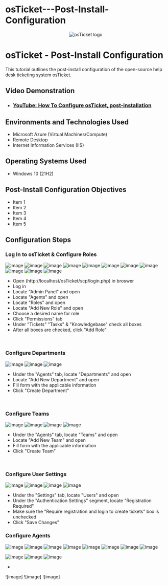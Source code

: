 # osTicket---Post-Install-Configuration

<p align="center">
<img src="https://i.imgur.com/Clzj7Xs.png" alt="osTicket logo"/>
</p>

<h1>osTicket - Post-Install Configuration</h1>
This tutorial outlines the post-install configuration of the open-source help desk ticketing system osTicket.<br />


<h2>Video Demonstration</h2>

- ### [YouTube: How To Configure osTicket, post-installation](https://www.youtube.com)

<h2>Environments and Technologies Used</h2>

- Microsoft Azure (Virtual Machines/Compute)
- Remote Desktop
- Internet Information Services (IIS)

<h2>Operating Systems Used </h2>

- Windows 10</b> (21H2)

<h2>Post-Install Configuration Objectives</h2>

- Item 1
- Item 2
- Item 3
- Item 4
- Item 5

<h2>Configuration Steps</h2>

<p>
<h3><strong> Log In to osTicket & Configure Roles </strong></h3>
  
![image](https://github.com/user-attachments/assets/dc9d4ca3-3bbb-4cbf-9bcd-1b401607751a)
![image](https://github.com/user-attachments/assets/3aad4832-1ce2-48a3-9655-baed68d4ec64)
![image](https://github.com/user-attachments/assets/96f70941-9faa-4c77-a4f2-3ee32fda9091)
![image](https://github.com/user-attachments/assets/ff0caf5a-b7de-4dd6-b277-ca9f84f6ab8f)
![image](https://github.com/user-attachments/assets/d73f36c8-751f-409e-aa57-d47fbbe9bbaf)
![image](https://github.com/user-attachments/assets/2358c4c1-403c-4d63-8934-3917e5c2e8fa)
![image](https://github.com/user-attachments/assets/33b662bd-9fcb-4129-af34-504b6fe1a883)
![image](https://github.com/user-attachments/assets/41b0ffe8-dd08-4f52-8e14-e6ba61173043)
![image](https://github.com/user-attachments/assets/e99c6771-8d61-4452-8c77-72fe2f680dd1)
![image](https://github.com/user-attachments/assets/48714453-0f63-412c-8827-e378a2a551fa)
![image](https://github.com/user-attachments/assets/48a75909-8ea7-41f9-8b9e-e655c54e4a27)
 
</p>
<p>
  
* Open (http://localhost/osTicket/scp/login.php) in broswer
* Log in
* Locate "Admin Panel" and open
* Locate "Agents" and open
* Locate "Roles" and open
* Locate "Add New Role" and open
* Choose a desired name for role
* Click "Permissions" tab
* Under "Tickets" "Tasks" & "Knowledgebase" check all boxes
* After all boxes are checked, click "Add Role"

  
</p>
<br />
<h3><strong> Configure Departments </strong></h3>
<p>
  
![image](https://github.com/user-attachments/assets/f37dc7be-3f16-49d3-993a-c840d5792484)
![image](https://github.com/user-attachments/assets/ec71e4bf-a2d4-4c06-8ffc-773d7488570a)
![image](https://github.com/user-attachments/assets/9fcb7fb3-abcf-4d8a-86f9-f5c71fbc8c00)

</p>
<p>
  
* Under the "Agents" tab, locate "Departments" and open
* Locate "Add New Department" and open
* Fill form with the applicable information 
* Click "Create Department"

<br />
<h3><strong> Configure Teams </strong></h3>
<p>
</p>

![image](https://github.com/user-attachments/assets/5163c556-699a-40fe-9e59-ebb084dd2b33)
![image](https://github.com/user-attachments/assets/f3339da7-1329-4d7d-8326-7283f9ce7bcc)
![image](https://github.com/user-attachments/assets/2f1af984-169a-4c6b-a5ca-1216e404a224)
![image](https://github.com/user-attachments/assets/b2008e63-5c73-44fa-9f2a-fb951081b8a5)


<p>

* Under the "Agents" tab, locate "Teams" and open
* Locate "Add New Team" and open
* Fill form with the applicable information 
* Click "Create Team"
</p>
<br />

<h3><strong> Configure User Settings </strong></h3>

![image](https://github.com/user-attachments/assets/e1bc6480-59aa-4b70-a230-f903deb9e002)
![image](https://github.com/user-attachments/assets/4b18c3bf-889f-4e24-82da-16ede3ded6f3)
![image](https://github.com/user-attachments/assets/28c3e677-5774-47fe-91b7-2ab045835125)
![image](https://github.com/user-attachments/assets/13e2e777-cb9c-4f47-bef1-5bc65dffd22b)

* Under the "Settings" tab, locate "Users" and open
* Under the "Authentication Settings" segment, locate "Registration Required"
* Make sure the "Require registration and login to create tickets" box is unchecked
* Click "Save Changes"

<h3><strong> Configure Agents </strong></h3>

![image](https://github.com/user-attachments/assets/7a8fd167-6f0e-4d3c-a38c-ae45acda9522)
![image](https://github.com/user-attachments/assets/05e8df3e-0bda-41b2-8be6-74b33cf432d6)
![image](https://github.com/user-attachments/assets/7a03fd54-5106-4621-9b25-2f9cdc65944b)
![image](https://github.com/user-attachments/assets/e9d2fd27-340b-4b88-9a35-3d5cd649ea4a)
![image](https://github.com/user-attachments/assets/b401b45f-faaa-47bc-83a7-1a7dafb580d9)
![image](https://github.com/user-attachments/assets/a19bb763-4f8b-40d6-b5ce-91ae687d756b)
![image](https://github.com/user-attachments/assets/a6b889f4-9d1a-49ce-aa94-e0ade2ec5c23)
![image](https://github.com/user-attachments/assets/8253700c-5dba-4da8-8aa9-872e1a57915f)

![image](https://github.com/user-attachments/assets/dd5a8e56-2f13-4d9b-b05f-d3b8ed9e4749)
![image](https://github.com/user-attachments/assets/2d16a6ca-792c-4b82-8f58-58bcf270827f)
![image](https://github.com/user-attachments/assets/6c7745a0-a29a-4a51-a5fd-3e78ce7e18e4)


* 


![image]
![image]
![image]

